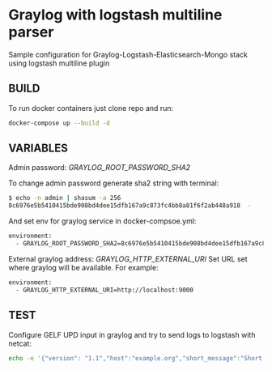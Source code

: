 # Graylog with logstash multiline parser
Sample configuration for Graylog-Logstash-Elasticsearch-Mongo stack using logstash multiline plugin
## BUILD
To run docker containers just clone repo and run:
```bash
docker-compose up --build -d
```
## VARIABLES

Admin password: *GRAYLOG_ROOT_PASSWORD_SHA2*

To change admin password generate sha2 string with terminal:
```bash
$ echo -n admin | shasum -a 256
8c6976e5b5410415bde908bd4dee15dfb167a9c873fc4bb8a81f6f2ab448a918  -
```
And set env for graylog service in docker-compsoe.yml:
```bash
environment:
  - GRAYLOG_ROOT_PASSWORD_SHA2=8c6976e5b5410415bde908bd4dee15dfb167a9c873fc4bb8a81f6f2ab448a918 # password: admin
```

External graylog address: *GRAYLOG_HTTP_EXTERNAL_URI*
Set URL set where graylog will be available. For example:
```bash
environment: 
  - GRAYLOG_HTTP_EXTERNAL_URI=http://localhost:9000
```

## TEST

Configure GELF UPD input in graylog and try to send logs to logstash with netcat:
```bash
echo -e '{"version": "1.1","host":"example.org","short_message":"Short message","full_message":"Backtrace here\\n\\nmore stuff","level":1,"_user_id":9001,"_some_info":"foo","_some_env_var":"bar"}' | nc -u -w 1 localhost 12201
```
